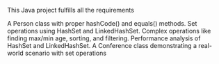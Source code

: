 This Java project fulfills all the requirements

A Person class with proper hashCode() and equals() methods.
Set operations using HashSet and LinkedHashSet.
Complex operations like finding max/min age, sorting, and filtering.
Performance analysis of HashSet and LinkedHashSet.
A Conference class demonstrating a real-world scenario with set operations

